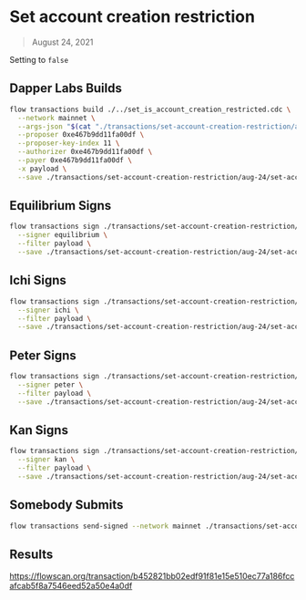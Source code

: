 # Set account creation restriction

> August 24, 2021

Setting to `false`

## Dapper Labs Builds

```sh
flow transactions build ./../set_is_account_creation_restricted.cdc \
  --network mainnet \
  --args-json "$(cat "./transactions/set-account-creation-restriction/aug-24/arguments.json")" \
  --proposer 0xe467b9dd11fa00df \
  --proposer-key-index 11 \
  --authorizer 0xe467b9dd11fa00df \
  --payer 0xe467b9dd11fa00df \
  -x payload \
  --save ./transactions/set-account-creation-restriction/aug-24/set-account-creation-restriction-aug-24-unsigned.rlp
```

## Equilibrium Signs

```sh
flow transactions sign ./transactions/set-account-creation-restriction/aug-24/set-account-creation-restriction-aug-24-unsigned.rlp \
  --signer equilibrium \
  --filter payload \
  --save ./transactions/set-account-creation-restriction/aug-24/set-account-creation-restriction-aug-24-sig-1.rlp
```

## Ichi Signs

```sh
flow transactions sign ./transactions/set-account-creation-restriction/aug-24/set-account-creation-restriction-aug-24-sig-1.rlp \
  --signer ichi \
  --filter payload \
  --save ./transactions/set-account-creation-restriction/aug-24/set-account-creation-restriction-aug-24-sig-2.rlp
```

## Peter Signs

```sh
flow transactions sign ./transactions/set-account-creation-restriction/aug-24/set-account-creation-restriction-aug-24-sig-2.rlp \
  --signer peter \
  --filter payload \
  --save ./transactions/set-account-creation-restriction/aug-24/set-account-creation-restriction-aug-24-sig-3.rlp
```

## Kan Signs

```sh
flow transactions sign ./transactions/set-account-creation-restriction/aug-24/set-account-creation-restriction-aug-24-sig-3.rlp \
  --signer kan \
  --filter payload \
  --save ./transactions/set-account-creation-restriction/aug-24/set-account-creation-restriction-aug-24-sig-complete.rlp
```


## Somebody Submits

```sh
flow transactions send-signed --network mainnet ./transactions/set-account-creation-restriction/aug-24/set-account-creation-restriction-aug-24-sig-complete.rlp
```

## Results

https://flowscan.org/transaction/b452821bb02edf91f81e15e510ec77a186fccafcab5f8a7546eed52a50e4a0df
